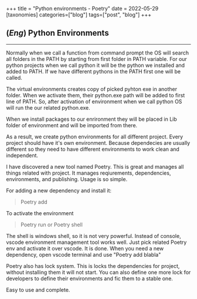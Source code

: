 +++
title = "Python environments - Poetry"
date = 2022-05-29
[taxonomies]
categories=["blog"]
tags=["post", "blog"]
+++

## (*Eng*) Python Environments
---
Normally when we call a function from command prompt the OS will search all folders in the PATH by starting from first folder in PATH variable. For our python projects when we call python it will be the python we installed and added to PATH. If we have different pythons in the PATH first one will be called.

The virtual environments creates copy of picked pyhton exe in another folder. When we activate them, their python.exe path will be added to first line of PATH. So, after activation of environment when we call python OS will run the our related python.exe.

When we install packages to our enrironment they will be placed in Lib folder of environment and will be imported from there.

As a result, we create python environments for all different project. Every project should have it's own environment. Because dependecies are usually different so they need to have different environments to work clean and independent.

I have discovered a new tool named Poetry. This is great and manages all things related with project. It manages reqiurements, dependencies, environments, and publishing. Usage is so simple.

For adding a new dependency and install it:
>Poetry add

To activate the environment
>Poetry run or Poetry shell

The shell is windows shell, so it is not very powerful. Instead of console, vscode environment management tool works well. Just pick related Poetry env and activate it over vscode. It is done. When you need a new dependency, open vscode terminal and use "Poetry add blabla"

Poetry also has lock system. This is locks the dependencies for project, without installing them it will not start. You can also define one more lock for developers to define their environments and fic them to a stable one.

Easy to use and complete.